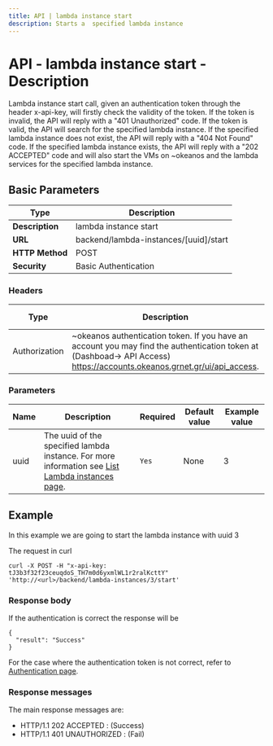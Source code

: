 ```yaml
---
title: API | lambda instance start
description: Starts a  specified lambda instance
---
```


# API - lambda instance start - Description

Lambda instance start call, given an authentication token through the header x-api-key, will firstly check the validity of the token. If the token is invalid, the API will reply with a "401 Unauthorized" code. If the token is valid, the API will search for the specified lambda instance. If the specified lambda instance does not exist, the API will reply with a "404 Not Found" code. If the specified lambda instance exists, the API will reply with a "202 ACCEPTED" code and will also start the VMs on ~okeanos and the lambda services for the specified lambda instance.

## Basic Parameters
Type | Description
-------|-----------------
**Description** | lambda instance start
**URL**         | backend/lambda-instances/[uuid]/start
**HTTP Method** | POST
**Security**    | Basic Authentication


### Headers

Type | Description | Required | Default value | Example value
------|-------------|----------|---------------|---------------
Authorization | ~okeanos authentication token. If you have an account you may find the authentication token at (Dashboad-> API Access) https://accounts.okeanos.grnet.gr/ui/api_access. | `Yes` | None | tJ3b3f32f23ceuqdoS_..


### Parameters

Name | Description | Required | Default value | Example value
------|-------------|----------|---------------|---------------
uuid  | The uuid of the specified lambda instance. For more information see [List Lambda instances page](LambdaInstanceList.md). |`Yes` |None| 3


## Example

In this example we are going to start the lambda instance with uuid 3

The request in curl

```
curl -X POST -H "x-api-key: tJ3b3f32f23ceuqdoS_TH7m0d6yxmlWL1r2ralKcttY" 'http://<url>/backend/lambda-instances/3/start'
```


### Response body

If the authentication is correct the response will be

```
{
  "result": "Success"
}
```

For the case where the authentication token is not correct, refer to [Authentication page](Authentication.md).

### Response messages

The main response messages are:

- HTTP/1.1 202 ACCEPTED : (Success)
- HTTP/1.1 401 UNAUTHORIZED : (Fail)
